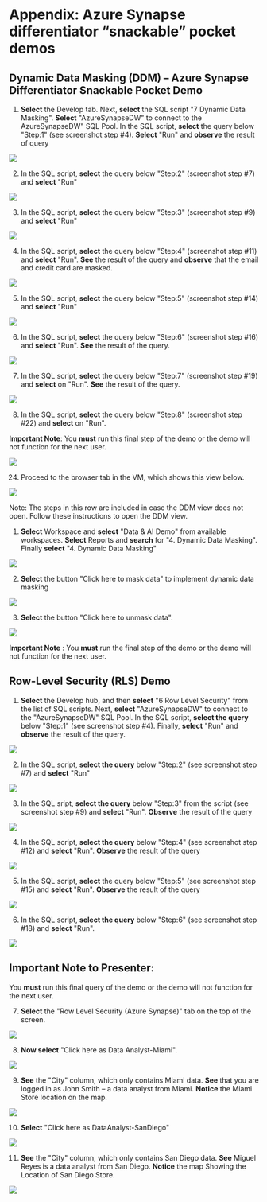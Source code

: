 # Appendix: Azure Synapse differentiator “snackable” pocket demos   

## Dynamic Data Masking (DDM) – Azure Synapse Differentiator Snackable Pocket Demo

1. **Select** the Develop tab. Next, **select** the SQL script "7 Dynamic Data Masking". **Select** "AzureSynapseDW" to connect to the AzureSynapseDW" SQL Pool. In the SQL script, **select** the query below "Step:1" (see screenshot step #4). **Select** "Run" and **observe** the result of query

![](../media/07-01.png)

2. In the SQL script, **select** the query below "Step:2" (screenshot step #7) and **select** "Run"

![](../media/07-02.png)

3. In the SQL script, **select** the query below "Step:3" (screenshot step #9) and **select** "Run"

![](../media/07-03.png)

4. In the SQL script, **select** the query below "Step:4" (screenshot step #11) and **select** "Run". **See** the result of the query and **observe** that the email and credit card are masked.

![](../media/07-04.png)

5. In the SQL script, **select** the query below "Step:5" (screenshot step #14) and **select** "Run"

![](../media/07-05.png)

6. In the SQL script, **select** the query below "Step:6" (screenshot step #16) and **select** "Run". **See** the result of the query.

![](../media/07-06.png)

7. In the SQL script, **select** the query below "Step:7" (screenshot step #19) and **select** on "Run". **See** the result of the query.

![](../media/07-07.png)

8. In the SQL script, **select** the query below "Step:8" (screenshot step #22) and **select** on "Run".

**Important Note**: 
You __must__ run this final step of the demo or the demo will not function for the next user.

![](../media/07-08.png)

24. Proceed to the browser tab in the VM, which shows this view below.

![](../media/07-09.png)

Note: The steps in this row are included in case the DDM view does not open.
Follow these instructions to open the DDM view.
1. **Select** Workspace and **select** "Data & AI Demo" from available workspaces. **Select** Reports and **search** for "4. Dynamic Data Masking". Finally **select** "4. Dynamic Data Masking"

![](../media/07-10.png)

2. **Select** the button "Click here to mask data" to implement dynamic data masking

![](../media/07-11.png)

3. **Select** the button "Click here to unmask data".

![](../media/07-12.png)

**Important Note** :
You __must__ run the final step of the demo or the demo will not function for the next user.

## Row-Level Security (RLS) Demo  

1. **Select** the Develop hub, and then **select** "6 Row Level Security" from the list of SQL scripts. Next, **select** "AzureSynapseDW" to connect to the "AzureSynapseDW" SQL Pool. In the SQL script, **select the query** below "Step:1" (see screenshot step #4). Finally, **select** "Run" and **observe** the result of the query.

![](../media/07-13.png)

2. In the SQL script, **select the query** below "Step:2" (see screenshot step #7) and **select** "Run"

![](../media/07-14.png)

3. In the SQL sript, **select the query** below "Step:3" from the script (see screenshot step #9) and **select** "Run". **Observe** the result of the query

![](../media/07-15.png)

4. In the SQL script, **select the query** below "Step:4" (see screenshot step #12) and **select** "Run". **Observe** the result of the query

![](../media/07-16.png)

5. In the SQL script, **select** the query below "Step:5" (see screenshot step #15) and **select** "Run". **Observe** the result of the query

![](../media/07-17.png)

6. In the SQL script, **select the query** below "Step:6" (see screenshot step #18) and **select** "Run".

![](../media/07-18.png)

## Important Note to Presenter:
You __must__ run this final query of the demo or the demo will not function for the next user.

7. **Select** the "Row Level Security (Azure Synapse)" tab on the top of the screen. 

![](../media/07-19.png)

8. **Now select** "Click here as Data Analyst-Miami".

![](../media/07-20.png)

9.	**See** the "City" column, which only contains Miami data.	**See** that you are logged in as John Smith – a data analyst from Miami. **Notice** the Miami Store location on the map.

![](../media/07-21.png)

10.	**Select** "Click here as DataAnalyst-SanDiego"

![](../media/07-22.png)

11.	**See** the "City" column, which only contains San Diego data. **See** Miguel Reyes is a data analyst from San Diego. **Notice** the map Showing the Location of San Diego Store.

![](../media/07-23.png)

